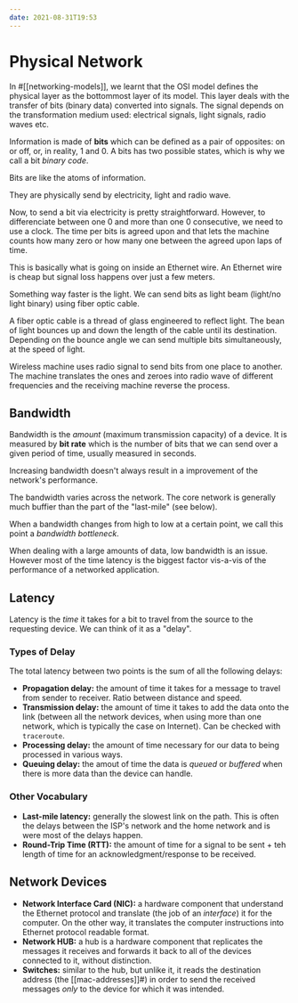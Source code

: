 ```yaml
---
date: 2021-08-31T19:53
---
```


# Physical Network

In #[[networking-models]], we learnt that the OSI model defines the
physical layer as the bottommost layer of its model. This layer deals with
the transfer of bits (binary data) converted into signals. The signal
depends on the transformation medium used: electrical signals, light
signals, radio waves etc.

Information is made of **bits** which can be defined as a pair of
opposites: on or off, or, in reality, 1 and 0. A bits has two possible
states, which is why we call a bit _binary code_.

Bits are like the atoms of information.

They are physically send by electricity, light and radio wave.

Now, to send a bit via electricity is pretty straightforward. However, to
differenciate between one 0 and more than one 0 consecutive, we need to use
a clock. The time per bits is agreed upon and that lets the machine counts
how many zero or how many one between the agreed upon laps of time.

This is basically what is going on inside an Ethernet wire. An Ethernet
wire is cheap but signal loss happens over just a few meters.

Something way faster is the light. We can send bits as light beam (light/no
light binary) using fiber optic cable.

A fiber optic cable is a thread of glass engineered to reflect light. The
bean of light bounces up and down the length of the cable until its
destination. Depending on the bounce angle we can send multiple bits
simultaneously, at the speed of light.

Wireless machine uses radio signal to send bits from one place to another.
The machine translates the ones and zeroes into radio wave of different
frequencies and the receiving machine reverse the process.

## Bandwidth

Bandwidth is the _amount_ (maximum transmission capacity) of a device. It
is measured by **bit rate** which is the number of bits that we can send
over a given period of time, usually measured in seconds.

Increasing bandwidth doesn't always result in a improvement of the
network's performance.

The bandwidth varies across the network. The core network is generally much
buffier than the part of the "last-mile" (see below).

When a bandwidth changes from high to low at a certain point, we call this
point a _bandwidth bottleneck_.

When dealing with a large amounts of data, low bandwidth is an issue.
However most of the time latency is the biggest factor vis-a-vis of the
performance of a networked application.

## Latency

Latency is the _time_ it takes for a bit to travel from the source to the
requesting device. We can think of it as a "delay".

### Types of Delay

The total latency between two points is the sum of all the following
delays:

- **Propagation delay:** the amount of time it takes for a message to
travel from sender to receiver. Ratio between distance and speed.
- **Transmission delay:** the amount of time it takes to add the data onto
the link (between all the network devices, when using more than one
network, which is typically the case on Internet). Can be checked with
`traceroute`.
- **Processing delay:** the amount of time necessary for our data to being
processed in various ways.
- **Queuing delay:** the amout of time the data is _queued_ or _buffered_
when there is more data than the device can handle.

### Other Vocabulary

- **Last-mile latency:** generally the slowest link on the path. This is
often the delays between the ISP's network and the home network and is were
most of the delays happen.
- **Round-Trip Time (RTT):** the amount of time for a signal to be sent +
teh length of time for an acknowledgment/response to be received.

## Network Devices

- **Network Interface Card (NIC):** a hardware component that understand
the Ethernet protocol and translate (the job of an _interface_) it for the
computer. On the other way, it translates the computer instructions into
Ethernet protocol readable format.
- **Network HUB:** a hub is a hardware component that replicates the
messages it receives and forwards it back to all of the devices connected
to it, without distinction.
- **Switches:** similar to the hub, but unlike it, it reads the destination
address (the [[mac-addresses]]#) in order to send the received messages
_only_ to the device for which it was intended.
